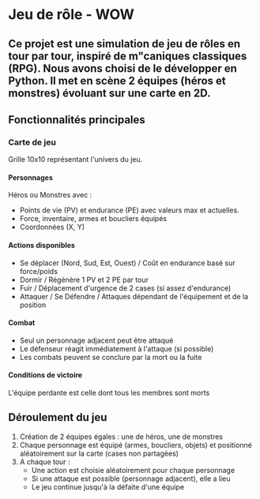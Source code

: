 # Jeu de rôle - WOW
Ce projet est une simulation de jeu de rôles en tour par tour, inspiré de m"caniques classiques (RPG). Nous avons choisi de le développer en Python. Il met en scène 2 équipes (héros et monstres) évoluant sur une carte en 2D.
--
## Fonctionnalités principales

### Carte de jeu

Grille 10x10 représentant l'univers du jeu.

#### Personnages
Héros ou Monstres avec :

- Points de vie (PV) et endurance (PE) avec valeurs max et actuelles.
- Force, inventaire, armes et boucliers équipés
- Coordonnées (X, Y)

#### Actions disponibles

- Se déplacer (Nord, Sud, Est, Ouest) / Coût en endurance basé sur force/poids
- Dormir / Régénère 1 PV et 2 PE par tour
- Fuir / Déplacement d'urgence de 2 cases (si assez d'endurance)
- Attaquer / Se Défendre / Attaques dépendant de l'équipement et de la position

#### Combat

- Seul un personnage adjacent peut être attaqué
- Le défenseur réagit immédiatement à l'attaque (si possible)
- Les combats peuvent se conclure par la mort ou la fuite

#### Conditions de victoire

L'équipe perdante est celle dont tous les membres sont morts

## Déroulement du jeu

1) Création de 2 équipes égales : une de héros, une de monstres
2) Chaque personnage est équipé (armes, boucliers, objets) et positionné aléatoirement sur la carte (cases non partagées)
3) A chaque tour :
   - Une action est choisie aléatoirement pour chaque personnage
   - Si une attaque est possible (personnage adjacent), elle a lieu
   - Le jeu continue jusqu'à la défaite d'une équipe
